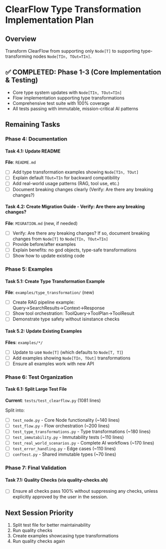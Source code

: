 # ClearFlow Type Transformation Implementation Plan

## Overview

Transform ClearFlow from supporting only `Node[T]` to supporting type-transforming nodes `Node[TIn, TOut=TIn]`.

## ✅ COMPLETED: Phase 1-3 (Core Implementation & Testing)

- Core type system updates with `Node[TIn, TOut=TIn]`
- Flow implementation supporting type transformations
- Comprehensive test suite with 100% coverage
- All tests passing with immutable, mission-critical AI patterns

## Remaining Tasks

### Phase 4: Documentation

#### Task 4.1: Update README

**File**: `README.md`

- [ ] Add type transformation examples showing `Node[TIn, TOut]`
- [ ] Explain default `TOut=TIn` for backward compatibility
- [ ] Add real-world usage patterns (RAG, tool use, etc.)
- [ ] Document breaking changes clearly (Verify: Are there any breaking changes?)

#### Task 4.2: Create Migration Guide - Verify: Are there any breaking changes?

**File**: `MIGRATION.md` (new, if needed)

- [ ] Verify: Are there any breaking changes? If so, document breaking changes from `Node[T]` to `Node[TIn, TOut=TIn]`
- [ ] Provide before/after examples
- [ ] Explain benefits: no god objects, type-safe transformations
- [ ] Show how to update existing code

### Phase 5: Examples

#### Task 5.1: Create Type Transformation Example

**File**: `examples/type_transformation/` (new)

- [ ] Create RAG pipeline example: Query→SearchResults→Context→Response
- [ ] Show tool orchestration: ToolQuery→ToolPlan→ToolResult
- [ ] Demonstrate type safety without isinstance checks

#### Task 5.2: Update Existing Examples

**Files**: `examples/*/`

- [ ] Update to use `Node[T]` (which defaults to `Node[T, T]`)
- [ ] Add examples showing `Node[TIn, TOut]` transformations
- [ ] Ensure all examples work with new API

### Phase 6: Test Organization

#### Task 6.1: Split Large Test File

**Current**: `tests/test_clearflow.py` (1081 lines)

Split into:

- [ ] `test_node.py` - Core Node functionality (~140 lines)
- [ ] `test_flow.py` - Flow orchestration (~200 lines)
- [ ] `test_type_transformations.py` - Type transformations (~180 lines)
- [ ] `test_immutability.py` - Immutability tests (~110 lines)
- [ ] `test_real_world_scenarios.py` - Complete AI workflows (~170 lines)
- [ ] `test_error_handling.py` - Edge cases (~110 lines)
- [ ] `conftest.py` - Shared immutable types (~70 lines)

### Phase 7: Final Validation

#### Task 7.1: Quality Checks (via quality-checks.sh)

- [ ] Ensure all checks pass 100% without suppressing any checks, unless explicitly approved by the user in the session.

## Next Session Priority

1. Split test file for better maintainability
2. Run quality checks
3. Create examples showcasing type transformations
4. Run quality checks again
